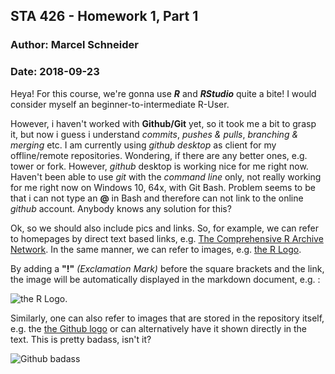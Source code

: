 ## STA 426 - Homework 1, Part 1
### Author:  Marcel Schneider
### Date: 2018-09-23

Heya!
For this course, we're gonna use __*R*__ and __*RStudio*__ quite a bite!
I would consider myself an beginner-to-intermediate R-User. 

However, i haven't worked with __Github/Git__ yet, so it took me a bit to grasp it, but now i guess i understand *commits*, *pushes & pulls*, *branching & merging* etc. 
I am currently using _github desktop_ as client for my offline/remote repositories. Wondering, if there are any better ones, e.g. tower or fork. However, _github_ desktop is working nice for me right now.
Haven't been able to use _git_ with the *command line* only, not really working for me right now on Windows 10, 64x, with Git Bash. Problem seems to be that i can not type an __@__ in Bash and therefore can not link to the online _github_ account. Anybody knows any solution for this?

Ok, so we should also include pics and links. 
So, for example, we can refer to homepages by direct text based links, e.g. [The Comprehensive R Archive Network](https://cran.r-project.org/).
In the same manner, we can refer to images, e.g. [the R Logo][R Logo].


By adding a __"!"__ *(Exclamation Mark)* before the square brackets and the link, the image will be automatically displayed in the markdown document, e.g. :

![the R Logo][R Logo].


Similarly, one can also refer to images that are stored in the repository itself, e.g. the [the Github logo][The Github Logo] or can alternatively have it shown directly in the text. This is pretty badass, isn't it?



![Github badass](../master/Pics%20Homework/GitHub-brave-hed-796x418.jpg)



[The Github Logo]: (Pics%20Homework/GitHub-brave-hed-796x418.jpg)

[R Logo]: https://www.r-project.org/logo/Rlogo.png
